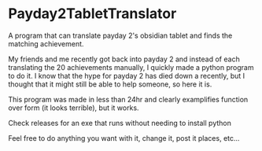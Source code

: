 # Payday2TabletTranslator
A program that can translate payday 2's obsidian tablet and finds the matching achievement.

My friends and me recently got back into payday 2 and instead of each translating the 20 achievements manually, I quickly made a python program to do it. I know that the hype for payday 2 has died down a recently, but I thought that it might still be able to help someone, so here it is.

This program was made in less than 24hr and clearly examplifies function over form (it looks terrible), but it works.

Check releases for an exe that runs without needing to install python

Feel free to do anything you want with it, change it, post it places, etc...

